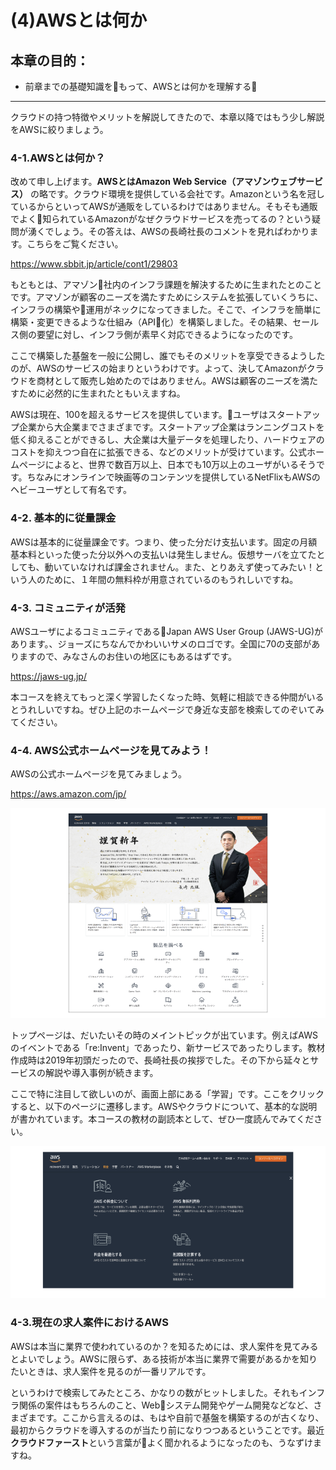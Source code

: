 # (4)AWSとは何か

## 本章の目的：

- 前章までの基礎知識をもって、AWSとは何かを理解する

***


クラウドの持つ特徴やメリットを解説してきたので、本章以降ではもう少し解説をAWSに絞りましょう。

### 4-1.AWSとは何か？

改めて申し上げます。**AWSとはAmazon Web Service（アマゾンウェブサービス）** の略です。クラウド環境を提供している会社です。Amazonという名を冠しているからといってAWSが通販をしているわけではありません。そもそも通販でよく知られているAmazonがなぜクラウドサービスを売ってるの？という疑問が湧くでしょう。その答えは、AWSの長崎社長のコメントを見ればわかります。こちらをご覧ください。

https://www.sbbit.jp/article/cont1/29803

もともとは、アマゾン社内のインフラ課題を解決するために生まれたとのことです。アマゾンが顧客のニーズを満たすためにシステムを拡張していくうちに、インフラの構築や運用がネックになってきました。そこで、インフラを簡単に構築・変更できるような仕組み（API化）を構築しました。その結果、セールス側の要望に対し、インフラ側が素早く対応できるようになったのです。

ここで構築した基盤を一般に公開し、誰でもそのメリットを享受できるようしたのが、AWSのサービスの始まりというわけです。よって、決してAmazonがクラウドを商材として販売し始めたのではありません。AWSは顧客のニーズを満たすために必然的に生まれたともいえますね。

AWSは現在、100を超えるサービスを提供しています。ユーザはスタートアップ企業から大企業までさまざまです。スタートアップ企業はランニングコストを低く抑えることができるし、大企業は大量データを処理したり、ハードウェアのコストを抑えつつ自在に拡張できる、などのメリットが受けています。公式ホームページによると、世界で数百万以上、日本でも10万以上のユーザがいるそうです。ちなみにオンラインで映画等のコンテンツを提供しているNetFlixもAWSのヘビーユーザとして有名です。

### 4-2. 基本的に従量課金

AWSは基本的に従量課金です。つまり、使った分だけ支払います。固定の月額基本料といった使った分以外への支払いは発生しません。仮想サーバを立てたとしても、動いていなければ課金されません。また、とりあえず使ってみたい！という人のために、１年間の無料枠が用意されているのもうれしいですね。

### 4-3. コミュニティが活発

AWSユーザによるコミュニティであるJapan AWS User Group (JAWS-UG)があります。、ジョーズにちなんでかわいいサメのロゴです。全国に70の支部がありますので、みなさんのお住いの地区にもあるはずです。

https://jaws-ug.jp/

本コースを終えてもっと深く学習したくなった時、気軽に相談できる仲間がいるとうれしいですね。ぜひ上記のホームページで身近な支部を検索してのぞいてみてください。

### 4-4. AWS公式ホームページを見てみよう！

AWSの公式ホームページを見てみましょう。

https://aws.amazon.com/jp/

![図4-1. AWSホームページ](4-01.png)

トップページは、だいたいその時のメイントピックが出ています。例えばAWSのイベントである「re:Invent」であったり、新サービスであったりします。教材作成時は2019年初頭だったので、長崎社長の挨拶でした。その下から延々とサービスの解説や導入事例が続きます。

ここで特に注目して欲しいのが、画面上部にある「学習」です。ここをクリックすると、以下のページに遷移します。AWSやクラウドについて、基本的な説明が書かれています。本コースの教材の副読本として、ぜひ一度読んでみてください。

![図4-2. AWSホームページの学習タブ](4-02.png)

### 4-3.現在の求人案件におけるAWS

AWSは本当に業界で使われているのか？を知るためには、求人案件を見てみるとよいでしょう。AWSに限らず、ある技術が本当に業界で需要があるかを知りたいときは、求人案件を見るのが一番リアルです。

というわけで検索してみたところ、かなりの数がヒットしました。それもインフラ関係の案件はもちろんのこと、Webシステム開発やゲーム開発などなど、さまざまです。ここから言えるのは、もはや自前で基盤を構築するのが古くなり、最初からクラウドを導入するのが当たり前になりつつあるということです。最近**クラウドファースト**という言葉がよく聞かれるようになったのも、うなずけますね。

